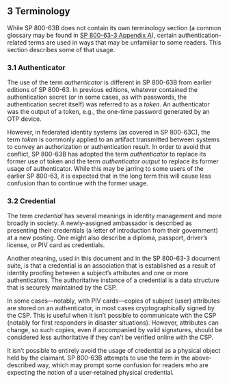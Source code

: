 ## 3 Terminology

While SP 800-63B does not contain its own terminology section (a common glossary may be found in [SP 800-63-3 Appendix A](https://pages.nist.gov/800-63-3/sp800-63-3.html#def-and-acr)), certain authentication-related terms are used in ways that may be unfamiliar to some readers. This section describes some of that usage.

### 3.1 Authenticator

The use of the term *authenticator* is different in SP 800-63B from earlier editions of SP 800-63. In previous editions, whatever contained the authentication secret (or in some cases, as with passwords, the authentication secret itself) was referred to as a *token*. An authenticator was the output of a token, e.g., the one-time password generated by an OTP device.

However, in federated identity systems (as covered in SP 800-63C), the term *token* is commonly applied to an artifact transmitted between systems to convey an authorization or authentication result. In order to avoid that conflict, SP 800-63B has adopted the term *authenticator* to replace its former use of token and the term *authenticator output* to replace its former usage of authenticator. While this may be jarring to some users of the earlier SP 800-63, it is expected that in the long term this will cause less confusion than to continue with the former usage.

### 3.2 Credential

The term *credential* has several meanings in identity management and more broadly in society. A newly-assigned ambassador is described as presenting their credentials (a letter of introduction from their government) at a new posting. One might also describe a diploma, passport, driver’s license, or PIV card as credentials.

Another meaning, used in this document and in the SP 800-63-3 document suite, is that a credential is an association that is established as a result of identity proofing between a subject’s attributes and one or more authenticators. The authoritative instance of a credential is a data structure that is securely maintained by the CSP.

In some cases—notably, with PIV cards—copies of subject (user) attributes are stored on an authenticator, in most cases cryptographically signed by the CSP. This is useful when it isn’t possible to communicate with the CSP (notably for first responders in disaster situations). However, attributes can change, so such copies, even if accompanied by valid signatures, should be considered less authoritative if they can’t be verified online with the CSP.

It isn’t possible to entirely avoid the usage of credential as a physical object held by the claimant. SP 800-63B attempts to use the term in the above-described way, which may prompt some confusion for readers who are expecting the notion of a user-retained physical credential.
